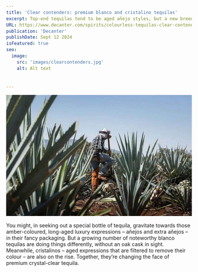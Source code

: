 ```yaml
---
title: 'Clear contenders: premium blanco and cristalino tequilas'
excerpt: Top-end tequilas tend to be aged añejo styles, but a new breed of premium blancos is putting agave centre-stage, while cristalinos are introducing a new generation of drinkers to another side of tequila.
URL: https://www.decanter.com/spirits/colourless-tequilas-clear-contenders-537436
publication: 'Decanter'
publishDate: Sept 12 2024
isFeatured: true
seo:
  image:
    src: 'images/clearcontenders.jpg'
    alt: Alt text


---
```

![ALT TEXT](images/clearcontenders.jpg)

You might, in seeking out a special bottle of tequila, gravitate towards those amber-coloured, long-aged luxury expressions – añejos and extra añejos – in their fancy packaging. But a growing number of noteworthy blanco tequilas are doing things differently, without an oak cask in sight. Meanwhile, cristalinos – aged expressions that are filtered to remove their colour – are also on the rise. Together, they’re changing the face of premium crystal-clear tequila.
